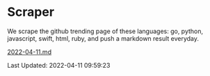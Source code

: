 # Scraper

We scrape the github trending page of these languages: go, python, javascript, swift, html, ruby, and push a markdown result everyday.

[2022-04-11.md](https://github.com/henson/Scraper/blob/master/2022-04-11.md)

Last Updated: 2022-04-11 09:59:23